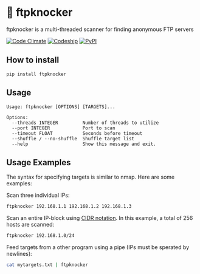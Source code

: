 # 🔑 ftpknocker

ftpknocker is a multi-threaded scanner for finding anonymous FTP servers

[![Code Climate](https://img.shields.io/codeclimate/maintainability/kennell/ftpknocker.svg)]() [![Codeship](https://img.shields.io/codeship/8bbeefb0-b024-0135-06e5-0696d4e76991.svg)]() [![PyPI](https://img.shields.io/pypi/v/ftpknocker.svg)]()


## How to install

```
pip install ftpknocker
```

## Usage

```
Usage: ftpknocker [OPTIONS] [TARGETS]...

Options:
  --threads INTEGER         Number of threads to utilize
  --port INTEGER            Port to scan
  --timeout FLOAT           Seconds before timeout
  --shuffle / --no-shuffle  Shuffle target list
  --help                    Show this message and exit.
```

## Usage Examples

The syntax for specifying targets is similar to nmap. Here are some examples:

Scan three individual IPs:
```bash
ftpknocker 192.168.1.1 192.168.1.2 192.168.1.3
```

Scan an entire IP-block using [CIDR notation](http://en.wikipedia.org/wiki/Classless_Inter-Domain_Routing#CIDR_notation). In this example, a total of 256 hosts are scanned:
```bash
ftpknocker 192.168.1.0/24
```

Feed targets from a other program using a pipe (IPs must be sperated by newlines):
```bash
cat mytargets.txt | ftpknocker
```
